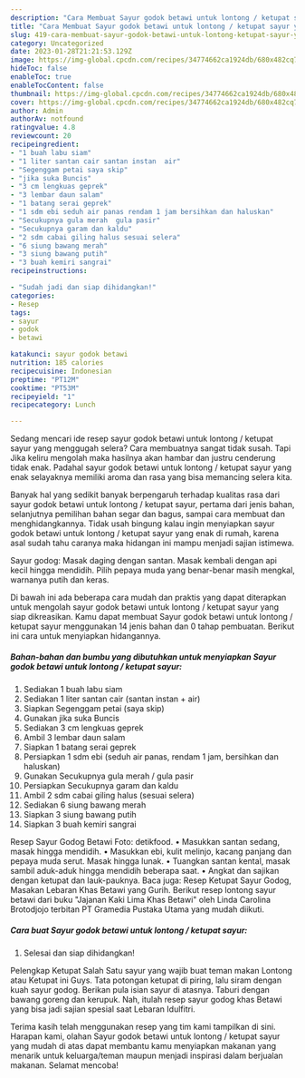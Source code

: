 ```yaml
---
description: "Cara Membuat Sayur godok betawi untuk lontong / ketupat sayur yang Bisa Manjain Lidah, Buat Buka Puasa}"
title: "Cara Membuat Sayur godok betawi untuk lontong / ketupat sayur yang Bisa Manjain Lidah, Buat Buka Puasa}"
slug: 419-cara-membuat-sayur-godok-betawi-untuk-lontong-ketupat-sayur-yang-bisa-manjain-lidah-buat-buka-puasa
category: Uncategorized
date: 2023-01-28T21:21:53.129Z
image: https://img-global.cpcdn.com/recipes/34774662ca1924db/680x482cq70/sayur-godok-betawi-untuk-lontong-ketupat-sayur-foto-resep-utama.jpg
hideToc: false
enableToc: true
enableTocContent: false
thumbnail: https://img-global.cpcdn.com/recipes/34774662ca1924db/680x482cq70/sayur-godok-betawi-untuk-lontong-ketupat-sayur-foto-resep-utama.jpg
cover: https://img-global.cpcdn.com/recipes/34774662ca1924db/680x482cq70/sayur-godok-betawi-untuk-lontong-ketupat-sayur-foto-resep-utama.jpg
author: Admin
authorAv: notfound
ratingvalue: 4.8
reviewcount: 20
recipeingredient:
- "1 buah labu siam"
- "1 liter santan cair santan instan  air"
- "Segenggam petai saya skip"
- "jika suka Buncis"
- "3 cm lengkuas geprek"
- "3 lembar daun salam"
- "1 batang serai geprek"
- "1 sdm ebi seduh air panas rendam 1 jam bersihkan dan haluskan"
- "Secukupnya gula merah  gula pasir"
- "Secukupnya garam dan kaldu"
- "2 sdm cabai giling halus sesuai selera"
- "6 siung bawang merah"
- "3 siung bawang putih"
- "3 buah kemiri sangrai"
recipeinstructions:

- "Sudah jadi dan siap dihidangkan!"
categories:
- Resep
tags:
- sayur
- godok
- betawi

katakunci: sayur godok betawi 
nutrition: 185 calories
recipecuisine: Indonesian
preptime: "PT12M"
cooktime: "PT53M"
recipeyield: "1"
recipecategory: Lunch

---
```



Sedang mencari ide resep sayur godok betawi untuk lontong / ketupat sayur yang menggugah selera? Cara membuatnya sangat tidak susah. Tapi Jika keliru mengolah maka hasilnya akan hambar dan justru cenderung tidak enak. Padahal sayur godok betawi untuk lontong / ketupat sayur yang enak selayaknya memiliki aroma dan rasa yang bisa memancing selera kita.


Banyak hal yang sedikit banyak berpengaruh terhadap kualitas rasa dari sayur godok betawi untuk lontong / ketupat sayur, pertama dari jenis bahan, selanjutnya pemilihan bahan segar dan bagus, sampai cara membuat dan menghidangkannya. Tidak usah bingung kalau ingin menyiapkan sayur godok betawi untuk lontong / ketupat sayur yang enak di rumah, karena asal sudah tahu caranya maka hidangan ini mampu menjadi sajian istimewa.

Sayur godog: Masak daging dengan santan. Masak kembali dengan api kecil hingga mendidih. Pilih pepaya muda yang benar-benar masih mengkal, warnanya putih dan keras.


Di bawah ini ada beberapa cara mudah dan praktis yang dapat diterapkan untuk mengolah sayur godok betawi untuk lontong / ketupat sayur yang siap dikreasikan. Kamu dapat membuat Sayur godok betawi untuk lontong / ketupat sayur menggunakan 14 jenis bahan dan 0 tahap pembuatan. Berikut ini cara untuk menyiapkan hidangannya.

<!--inarticleads1-->

##### Bahan-bahan dan bumbu yang dibutuhkan untuk menyiapkan Sayur godok betawi untuk lontong / ketupat sayur:

1. Sediakan 1 buah labu siam
1. Sediakan 1 liter santan cair (santan instan + air)
1. Siapkan Segenggam petai (saya skip)
1. Gunakan jika suka Buncis
1. Sediakan 3 cm lengkuas geprek
1. Ambil 3 lembar daun salam
1. Siapkan 1 batang serai geprek
1. Persiapkan 1 sdm ebi (seduh air panas, rendam 1 jam, bersihkan dan haluskan)
1. Gunakan Secukupnya gula merah / gula pasir
1. Persiapkan Secukupnya garam dan kaldu
1. Ambil 2 sdm cabai giling halus (sesuai selera)
1. Sediakan 6 siung bawang merah
1. Siapkan 3 siung bawang putih
1. Siapkan 3 buah kemiri sangrai


Resep Sayur Godog Betawi Foto: detikfood. • Masukkan santan sedang, masak hingga mendidih. • Masukkan ebi, kulit melinjo, kacang panjang dan pepaya muda serut. Masak hingga lunak. • Tuangkan santan kental, masak sambil aduk-aduk hingga mendidih beberapa saat. • Angkat dan sajikan dengan ketupat dan lauk-pauknya. Baca juga: Resep Ketupat Sayur Godog, Masakan Lebaran Khas Betawi yang Gurih. Berikut resep lontong sayur betawi dari buku &#34;Jajanan Kaki Lima Khas Betawi&#34; oleh Linda Carolina Brotodjojo terbitan PT Gramedia Pustaka Utama yang mudah diikuti. 

<!--inarticleads2-->

##### Cara buat Sayur godok betawi untuk lontong / ketupat sayur:


1. Selesai dan siap dihidangkan!

Pelengkap Ketupat Salah Satu sayur yang wajib buat teman makan Lontong atau Ketupat ini Guys. Tata potongan ketupat di piring, lalu siram dengan kuah sayur godog. Berikan pula isian sayur di atasnya. Taburi dengan bawang goreng dan kerupuk. Nah, itulah resep sayur godog khas Betawi yang bisa jadi sajian spesial saat Lebaran Idulfitri. 

Terima kasih telah menggunakan resep yang tim kami tampilkan di sini. Harapan kami, olahan Sayur godok betawi untuk lontong / ketupat sayur yang mudah di atas dapat membantu kamu menyiapkan makanan yang menarik untuk keluarga/teman maupun menjadi inspirasi dalam berjualan makanan. Selamat mencoba!
